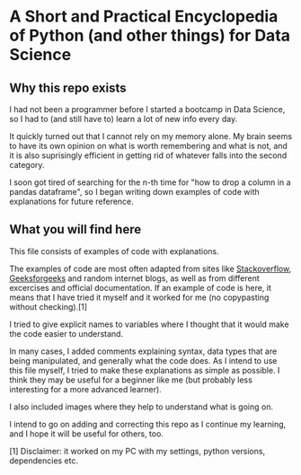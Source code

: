 # A Short and Practical Encyclopedia of Python (and other things) for Data Science

## Why this repo exists

I had not been a programmer before I started a bootcamp in Data Science, so I had to (and still have to) learn a lot of new info every day.

It quickly turned out that I cannot rely on my memory alone. My brain seems to have its own opinion on what is worth remembering and what is not, and it is also suprisingly efficient in getting rid of whatever falls into the second category.

I soon got tired of searching for the n-th time for "how to drop a column in a pandas dataframe", so I began writing down examples of code with explanations for future reference.

## What you will find here

This file consists of examples of code with explanations.

The examples of code are most often adapted from sites like [Stackoverflow](https://stackoverflow.com/), [Geeksforgeeks](https://www.geeksforgeeks.org/) and random internet blogs, as well as from different excercises and official documentation. If an example of code is here, it means that I have tried it myself and it worked for me (no copypasting without checking).[1]

I tried to give explicit names to variables where I thought that it would make the code easier to understand.

In many cases, I added comments explaining syntax, data types that are being manipulated, and generally what the code does. As I intend to use this file myself, I tried to make these explanations as simple as possible. I think they may be useful for a beginner like me (but probably less interesting for a more advanced learner).

I also included images where they help to understand what is going on.

I intend to go on adding and correcting this repo as I continue my learning, and I hope it will be useful for others, too.



[1] Disclaimer: it worked on my PC with my settings, python versions, dependencies etc. 
